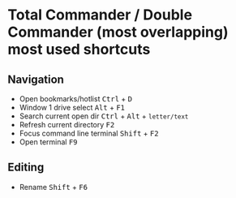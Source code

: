 # Total Commander / Double Commander (most overlapping) most used shortcuts

## Navigation

- Open bookmarks/hotlist <kbd>Ctrl</kbd> + <kbd>D</kbd>
- Window 1 drive select <kbd>Alt</kbd> + <kbd>F1</kbd>
- Search current open dir <kbd>Ctrl</kbd> + <kbd>Alt</kbd> + <code>letter/text</code>
- Refresh current directory <kbd>F2</kbd>
- Focus command line terminal <kbd>Shift</kbd> + <kbd>F2</kbd>
- Open terminal <kbd>F9</kbd>

## Editing

- Rename <kbd>Shift</kbd> + <kbd>F6</kbd>
